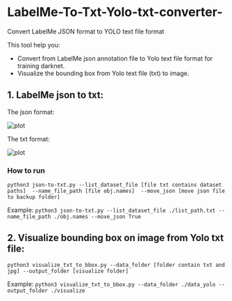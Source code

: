 # LabelMe-To-Txt-Yolo-txt-converter-
Convert LabelMe JSON format to YOLO text file format

This tool help you:
- Convert from LabelMe json annotation file to Yolo text file format for training darknet.
- Visualize the bounding box from Yolo text file (txt) to image.

## 1. LabelMe json to txt:
The json format:

![plot](https://github.com/VoNhatVinh/LabelMe-To-Txt-Yolo-txt-converter-/blob/main/image/json.jpg)


The txt format:

![plot](https://github.com/VoNhatVinh/LabelMe-To-Txt-Yolo-txt-converter-/blob/main/image/txt.PNG)


### How to run
`python3 json-to-txt.py --list_dataset_file [file txt contains dataset paths] 
                        --name_file_path [file obj.names] 
                        --move_json [move json file to backup folder]`

Example: 
`python3 json-to-txt.py --list_dataset_file ./list_path.txt --name_file_path ./obj.names --move_json True`


## 2. Visualize bounding box on image from Yolo txt file:

`python3 visualize_txt_to_bbox.py --data_folder [folder contain txt and jpg] --output_folder [visualize folder]`

Example:
`python3 visualize_txt_to_bbox.py --data_folder ./data_yolo --output_folder ./visualize`

